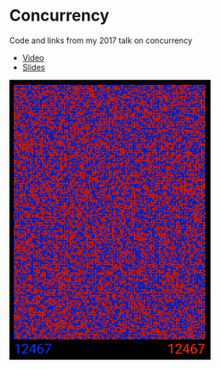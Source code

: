 # Concurrency

Code and links from my 2017 talk on concurrency

 * [Video](https://www.youtube.com/watch?v=yS0Nc-L1Uuk)
 * [Slides](https://speakerdeck.com/swankjesse/coordinating-space-and-time-chicago-roboto-2017)

![](pixelsorter.gif)
